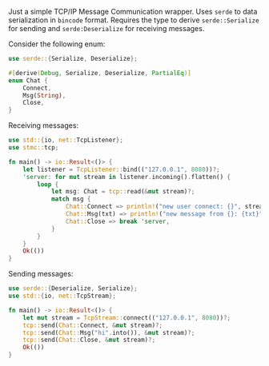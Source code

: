 Just a simple TCP/IP Message Communication wrapper.
Uses `serde` to data serialization in `bincode` format. Requires the type to derive `serde::Serialize` for sending and `serde:Deserialize` for receiving messages.

Consider the following enum:
```rust
use serde::{Serialize, Deserialize};

#[derive(Debug, Serialize, Deserialize, PartialEq)]
enum Chat {
    Connect,
    Msg(String),
    Close,
}
```

Receiving messages:
```rust
use std::{io, net::TcpListener};
use stmc::tcp;

fn main() -> io::Result<()> {
    let listener = TcpListener::bind(("127.0.0.1", 8080))?;
    'server: for mut stream in listener.incoming().flatten() {
        loop {
            let msg: Chat = tcp::read(&mut stream)?;
            match msg {
                Chat::Connect => println!("new user connect: {}", stream.ttl()?),
                Chat::Msg(txt) => println!("new message from {}: {txt}", stream.ttl()?),
                Chat::Close => break 'server,
            }
        }
    }
    Ok(())
}
```

Sending messages:
```rust
use serde::{Deserialize, Serialize};
use std::{io, net::TcpStream};

fn main() -> io::Result<()> {
    let mut stream = TcpStream::connect(("127.0.0.1", 8080))?;
    tcp::send(Chat::Connect, &mut stream)?;
    tcp::send(Chat::Msg("hi".into()), &mut stream)?;
    tcp::send(Chat::Close, &mut stream)?;
    Ok(())
}
```
